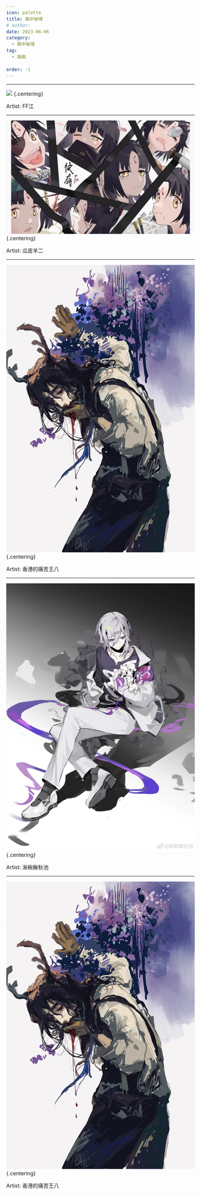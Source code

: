 ```yaml
---
icon: palette
title: 画中秘境
# author: 
date: 2023-06-06
category:
  - 画中秘境
tag:
  - 插画

order: -1
---
```

<!-- more -->

---

![](./res/illustration/独立插_诞生（FF江）) {.centering}

Artist: FF江

---

![](./res/illustration/独立插_嵯峨（瓜皮羊二）.webp) {.centering}

Artist: 瓜皮羊二

---

![](./res/illustration/独立插_园丁（香港的痛苦王八）.webp) {.centering}

Artist: 香港的痛苦王八

---

![](./res/illustration/日暮(湫楸鳅秋池).webp) {.centering}

Artist: 湫楸鳅秋池

---
![](./res/illustration/独立插_园丁（香港的痛苦王八）.webp) {.centering}

Artist: 香港的痛苦王八
<Ads />